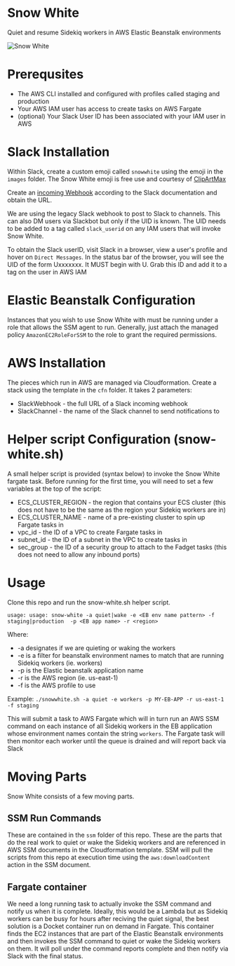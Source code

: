 # Snow White
Quiet and resume Sidekiq workers in AWS Elastic Beanstalk environments

![Snow White](https://github.com/rewindio/snowwhite/blob/master/images/snowwhite-emoji.png?raw=true)

# Prerequsites
* The AWS CLI installed and configured with profiles called staging and production
* Your AWS IAM user has access to create tasks on AWS Fargate
* (optional) Your Slack User ID has been associated with your IAM user in AWS

# Slack Installation
Within Slack, create a custom emoji called `snowwhite` using the emoji in the `images` folder.  The Snow White emoji is free use and courtesy of [ClipArtMax](https://www.clipartmax.com)

Create an [incoming Webhook](https://api.slack.com/incoming-webhooks) according to the Slack documentation and obtain the URL.

We are using the legacy Slack webhook to post to Slack to channels.  This can also DM users via Slackbot but only if the UID is known.  The UID needs to be added to a tag called `slack_userid` on any IAM users that will invoke Snow White.

To obtain the Slack userID, visit Slack in a browser, view a user's profile and hover on `Direct Messages`.  In the status bar of the browser, you will see the UID of the form Uxxxxxxx.  It MUST begin with U.  Grab this ID and add it to a tag on the user in AWS IAM

# Elastic Beanstalk Configuration
Instances that you wish to use Snow White with must be running under a role that allows the SSM agent to run.  Generally, just attach the managed policy `AmazonEC2RoleForSSM` to the role to grant the required permissions.

# AWS Installation
The pieces which run in AWS are managed via Cloudformation.  Create a stack using the template in the `cfn` folder.  It takes 2 parameters:

* SlackWebhook - the full URL of a Slack incoming webhook 
* SlackChannel - the name of the Slack channel to send notifications to

# Helper script Configuration (snow-white.sh)
A small helper script is provided (syntax below) to invoke the Snow White fargate task.  Before running for the first time, you will need to set a few variables at the top of the script:

* ECS_CLUSTER_REGION - the region that contains your ECS cluster (this does not have to be the same as the region your Sidekiq workers are in)
* ECS_CLUSTER_NAME - name of a pre-existing cluster to spin up Fargate tasks in
* vpc_id - the ID of a VPC to create Fargate tasks in
* subnet_id - the ID of a subnet in the VPC to create tasks in
* sec_group - the ID of a security group to attach to the Fadget tasks (this does not need to allow any inbound ports)

# Usage
Clone this repo and run the snow-white.sh helper script.

`usage: usage: snow-white -a quiet|wake -e <EB env name pattern> -f staging|production  -p <EB app name> -r <region>`

Where:
* -a designates if we are quieting or waking the workers
* -e is a filter for beanstalk environment names to match that are running Sidekiq workers (ie. workers)
* -p is the Elastic beanstalk application name
* -r is the AWS region (ie. us-east-1)
* -f is the AWS profile to use

Example:
`./snowwhite.sh -a quiet -e workers -p MY-EB-APP -r us-east-1 -f staging`

This will submit a task to AWS Fargate which will in turn run an AWS SSM command on each instance of all Sidekiq workers in the EB application whose environment names contain the string `workers`.  The Fargate task will then monitor each worker until the queue is drained and will report back via Slack

# Moving Parts
Snow White consists of a few moving parts.

## SSM Run Commands
These are contained in the `ssm` folder of this repo.  These are the parts that do the real work to quiet or wake the Sidekiq workers and are referenced in AWS SSM documents in the Cloudformation template.  SSM will pull the scripts from this repo at execution time using the `aws:downloadContent` action in the SSM document.

## Fargate container
We need a long running task to actually invoke the SSM command and notify us when it is complete.  Ideally, this would be a Lambda but as Sidekiq workers can be busy for hours after reciving the quiet signal, the best solution is a Docket container run on demand in Fargate.  This container finds the EC2 instances that are part of the Elastic Beanstalk environments and then invokes the SSM command to quiet or wake the Sidekiq workers on them.  It will poll under the command reports complete and then notify via Slack with the final status.